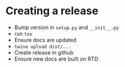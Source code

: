 # Creating a release

- Bump version in `setup.py` and `__init__.py`
- run `tox`
- Ensure docs are updated
- `twine upload dist/...`
- Create release in github
- Ensure new docs are built on RTD
